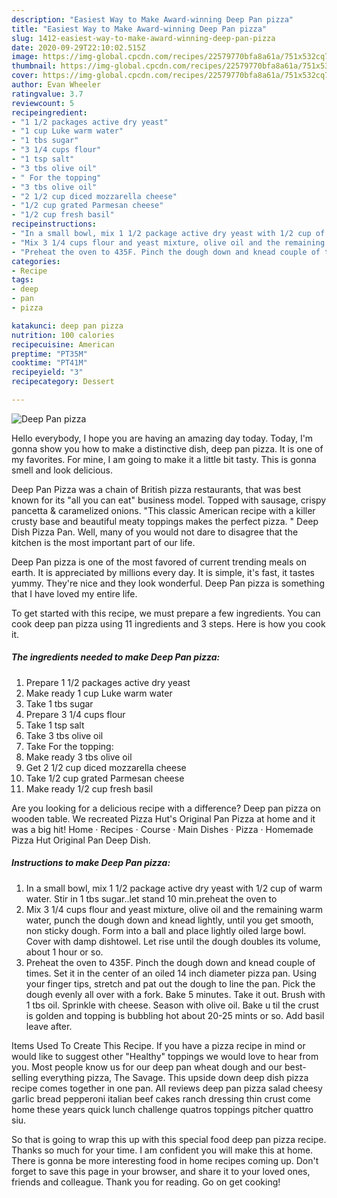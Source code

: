 ```yaml
---
description: "Easiest Way to Make Award-winning Deep Pan pizza"
title: "Easiest Way to Make Award-winning Deep Pan pizza"
slug: 1412-easiest-way-to-make-award-winning-deep-pan-pizza
date: 2020-09-29T22:10:02.515Z
image: https://img-global.cpcdn.com/recipes/22579770bfa8a61a/751x532cq70/deep-pan-pizza-recipe-main-photo.jpg
thumbnail: https://img-global.cpcdn.com/recipes/22579770bfa8a61a/751x532cq70/deep-pan-pizza-recipe-main-photo.jpg
cover: https://img-global.cpcdn.com/recipes/22579770bfa8a61a/751x532cq70/deep-pan-pizza-recipe-main-photo.jpg
author: Evan Wheeler
ratingvalue: 3.7
reviewcount: 5
recipeingredient:
- "1 1/2 packages active dry yeast"
- "1 cup Luke warm water"
- "1 tbs sugar"
- "3 1/4 cups flour"
- "1 tsp salt"
- "3 tbs olive oil"
- " For the topping"
- "3 tbs olive oil"
- "2 1/2 cup diced mozzarella cheese"
- "1/2 cup grated Parmesan cheese"
- "1/2 cup fresh basil"
recipeinstructions:
- "In a small bowl, mix 1 1/2 package active dry yeast with 1/2 cup of warm water. Stir in 1 tbs sugar..let stand 10 min.preheat the oven to"
- "Mix 3 1/4 cups flour and yeast mixture, olive oil and the remaining warm water, punch the dough down and knead lightly, until you get smooth, non sticky dough. Form into a ball and place lightly oiled large bowl. Cover with damp dishtowel. Let rise until the dough doubles its volume, about 1 hour or so."
- "Preheat the oven to 435F. Pinch the dough down and knead couple of times. Set it in the center of an oiled 14 inch diameter pizza pan. Using your finger tips, stretch and pat out the dough to line the pan. Pick the dough evenly all over with a fork. Bake 5 minutes. Take it out. Brush with 1 tbs oil. Sprinkle with cheese. Season with olive oil. Bake u til the crust is golden and topping is bubbling hot about 20-25 mints or so. Add basil leave after."
categories:
- Recipe
tags:
- deep
- pan
- pizza

katakunci: deep pan pizza 
nutrition: 100 calories
recipecuisine: American
preptime: "PT35M"
cooktime: "PT41M"
recipeyield: "3"
recipecategory: Dessert

---
```



![Deep Pan pizza](https://img-global.cpcdn.com/recipes/22579770bfa8a61a/751x532cq70/deep-pan-pizza-recipe-main-photo.jpg)

Hello everybody, I hope you are having an amazing day today. Today, I'm gonna show you how to make a distinctive dish, deep pan pizza. It is one of my favorites. For mine, I am going to make it a little bit tasty. This is gonna smell and look delicious.

Deep Pan Pizza was a chain of British pizza restaurants, that was best known for its &#34;all you can eat&#34; business model. Topped with sausage, crispy pancetta &amp; caramelized onions. &#34;This classic American recipe with a killer crusty base and beautiful meaty toppings makes the perfect pizza. &#34; Deep Dish Pizza Pan. Well, many of you would not dare to disagree that the kitchen is the most important part of our life.

Deep Pan pizza is one of the most favored of current trending meals on earth. It is appreciated by millions every day. It is simple, it's fast, it tastes yummy. They're nice and they look wonderful. Deep Pan pizza is something that I have loved my entire life.


To get started with this recipe, we must prepare a few ingredients. You can cook deep pan pizza using 11 ingredients and 3 steps. Here is how you cook it.

<!--inarticleads1-->

##### The ingredients needed to make Deep Pan pizza:

1. Prepare 1 1/2 packages active dry yeast
1. Make ready 1 cup Luke warm water
1. Take 1 tbs sugar
1. Prepare 3 1/4 cups flour
1. Take 1 tsp salt
1. Take 3 tbs olive oil
1. Take  For the topping:
1. Make ready 3 tbs olive oil
1. Get 2 1/2 cup diced mozzarella cheese
1. Take 1/2 cup grated Parmesan cheese
1. Make ready 1/2 cup fresh basil


Are you looking for a delicious recipe with a difference? Deep pan pizza on wooden table. We recreated Pizza Hut&#39;s Original Pan Pizza at home and it was a big hit! Home · Recipes · Course · Main Dishes · Pizza · Homemade Pizza Hut Original Pan Deep Dish. 

<!--inarticleads2-->

##### Instructions to make Deep Pan pizza:

1. In a small bowl, mix 1 1/2 package active dry yeast with 1/2 cup of warm water. Stir in 1 tbs sugar..let stand 10 min.preheat the oven to
1. Mix 3 1/4 cups flour and yeast mixture, olive oil and the remaining warm water, punch the dough down and knead lightly, until you get smooth, non sticky dough. Form into a ball and place lightly oiled large bowl. Cover with damp dishtowel. Let rise until the dough doubles its volume, about 1 hour or so.
1. Preheat the oven to 435F. Pinch the dough down and knead couple of times. Set it in the center of an oiled 14 inch diameter pizza pan. Using your finger tips, stretch and pat out the dough to line the pan. Pick the dough evenly all over with a fork. Bake 5 minutes. Take it out. Brush with 1 tbs oil. Sprinkle with cheese. Season with olive oil. Bake u til the crust is golden and topping is bubbling hot about 20-25 mints or so. Add basil leave after.


Items Used To Create This Recipe. If you have a pizza recipe in mind or would like to suggest other &#34;Healthy&#34; toppings we would love to hear from you. Most people know us for our deep pan wheat dough and our best-selling everything pizza, The Savage. This upside down deep dish pizza recipe comes together in one pan. All reviews deep pan pizza salad cheesy garlic bread pepperoni italian beef cakes ranch dressing thin crust come home these years quick lunch challenge quatros toppings pitcher quattro siu. 

So that is going to wrap this up with this special food deep pan pizza recipe. Thanks so much for your time. I am confident you will make this at home. There is gonna be more interesting food in home recipes coming up. Don't forget to save this page in your browser, and share it to your loved ones, friends and colleague. Thank you for reading. Go on get cooking!
